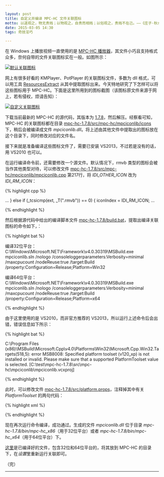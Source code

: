 ```yaml
---

layout: post
title: 自定义并编译 MPC-HC 文件关联图标
motto: 以道观之，物无贵贱；以物观之，自贵而相贱；以俗观之，贵贱不在己。——《庄子·秋水》
date: 2015-03-05 14:30
tags: 奇技淫巧

---
```


在 Windows 上播放视频一直使用的是 [MPC-HC 播放器][ref-8]，其文件小巧且支持格式众多，奈何自带的文件关联图标实在一般。如图所示：

<!-- more -->

[![默认关联图标][pic-1]][pic-1]

网上有很多好看的 KMPlayer、PotPlayer 的关联图标文件，多数为 dll 格式，可以用工具 [ResourcesExtract][ref-1] 从其中提取图标出来。今天特地研究了下怎样可以将这些图标用于 MPC-HC。下面是这里所用到的图标截图（该图标原文件来源于网上，若有侵权，烦请告知）：

[![自定义关联图标][pic-2]][pic-2]

下载当前最新的 MPC-HC 的源代码，其版本为 [1.7.8][ref-2]，然后解压。经察看可知，MPC-HC 的关联图标都在目录 [mpc-hc-1.7.8/src/mpc-hc/mpciconlib/icons][ref-3] 下，稍后会被编译成文件 *mpciconlib.dll*。将上述由其他文件中提取出的图标放在这个目录下，同时修改对应的文件名。

接下来就是准备编译这些图标文件了，需要已安装 VS2013，不过若是没有的话，用 VS2010 也可以。

在运行编译命令前，还需要修改一个源文件。默认情况下，rmvb 类型的图标会被当作其他类型对待，可以修改文件 [mpc-hc-1.7.8/src/mpc-hc/mpciconlib/mpciconlib.cpp][ref-4] 第217行，将 *IDI_OTHER_ICON* 改为 *IDI_RM_ICON*：

{% highlight cpp %}

...
    } else if (_tcsicmp(ext, _T(".rmvb")) == 0) {
        iconIndex = IDI_RM_ICON;
...

{% endhighlight %}

然后根据源代码中给出的编译脚本文件 [mpc-hc-1.7.8/build.bat][ref-5]，提取出编译关联图标的命令如下，：

{% highlight bat %}

编译32位平台：
C:\Windows\Microsoft.NET\Framework\v4.0.30319\MSBuild.exe mpciconlib.sln /nologo /consoleloggerparameters:Verbosity=minimal /maxcpucount /nodeReuse:true /target:Build /property:Configuration=Release;Platform=Win32

编译64位平台：
C:\Windows\Microsoft.NET\Framework\v4.0.30319\MSBuild.exe mpciconlib.sln /nologo /consoleloggerparameters:Verbosity=minimal /maxcpucount /nodeReuse:true /target:Build /property:Configuration=Release;Platform=x64

{% endhighlight %}

由于这里使用的是 VS2010，而非官方推荐的 VS2013，所以运行上述命令后会出错，错误信息如下所示：

{% highlight bat %}

C:\Program Files (x86)\MSBuild\Microsoft.Cpp\v4.0\Platforms\Win32\Microsoft.Cpp.Win32.Targets(518,5): 
error MSB8008: Specified platform toolset (v120_xp) is not installed or invalid. Please make sure that a supported PlatformToolset value is selected.
[C:\test\mpc-hc-1.7.8\src\mpc-hc\mpciconlib\mpciconlib.vcxproj]

{% endhighlight %}

此时，可以修改文件 [mpc-hc-1.7.8/src/platform.props][ref-6]，注释掉其中有关 *PlatformToolset* 的两句代码：

{% highlight xml %}

<?xml version="1.0" encoding="utf-8"?>
<Project ToolsVersion="4.0" xmlns="http://schemas.microsoft.com/developer/msbuild/2003">
  <PropertyGroup Label="Configuration">
<!--
    <PlatformToolset Condition="'$(ANALYZE)'!='true'">v120_xp</PlatformToolset>
    <PlatformToolset Condition="'$(ANALYZE)'=='true'">v120</PlatformToolset>
-->
  </PropertyGroup>
</Project>

{% endhighlight %}

现在再次运行命令编译，成功通过。生成的文件 *mpciconlib.dll* 位于目录 *mpc-hc-1.7.8/bin/mpc-hc_x86*（用于32位平台）或者 *mpc-hc-1.7.8/bin/mpc-hc_x64*（用于64位平台）下。

[这里][ref-7]是已编译好的文件，包含32位和64位平台的，将其放到 MPC-HC 的目录下，在*设置*里重新运行关联即可。

（完）

------

[pic-1]: https://ucry3q.dm2302.livefilestore.com/y2pSD2tlSxEjNsC982KXI553AUjEgFUSxuC1Nti0ZyOz6EOaheKILHLGzhLWQsh_RDsnkAdh1YOC9h7UBAv8I-22SzLA5smaGwuuW_NOQ1xpzLkB_pNYo8VquILIEi_YcaA3XPuv1attebbZKpTJXLaEw/2015-03-05.01.png?psid=1
[pic-2]: https://ucry3q.dm2302.livefilestore.com/y2paCSAZtEyS_UljnhYnPDp7RjFoZNOxEIsderkss9krm8dITCPXu-BQ1KuYaPHj3A8EplNfX1tq-9v0PGkXHGMuBxv8JMwVp5rCu_NAvW11qgKt8ED9I9sRIg8b5-S5KPfFAd6h7ixOj2Cvtvv9kLrmA/2015-03-05.02.png?psid=1

[ref-1]: http://www.nirsoft.net/utils/resources_extract.html
[ref-2]: https://github.com/mpc-hc/mpc-hc/releases/tag/1.7.8
[ref-3]: https://github.com/mpc-hc/mpc-hc/tree/6fcba1bead7608fb480ab943ab9689bc66f4e009/src/mpc-hc/mpciconlib/icons
[ref-4]: https://github.com/mpc-hc/mpc-hc/blob/6fcba1bead7608fb480ab943ab9689bc66f4e009/src/mpc-hc/mpciconlib/mpciconlib.cpp#L217
[ref-5]: https://github.com/mpc-hc/mpc-hc/blob/6fcba1bead7608fb480ab943ab9689bc66f4e009/build.bat#L259
[ref-6]: https://github.com/mpc-hc/mpc-hc/blob/6fcba1bead7608fb480ab943ab9689bc66f4e009/src/platform.props
[ref-7]: http://pan.baidu.com/s/1bn6MVa3
[ref-8]: http://mpc-hc.org/